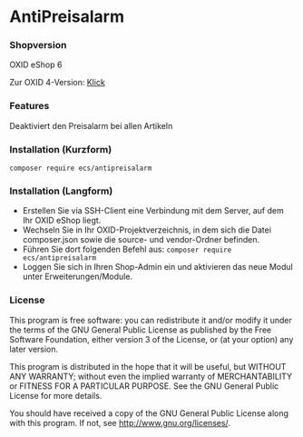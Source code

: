 AntiPreisalarm
==============

### Shopversion
OXID eShop 6

Zur OXID 4-Version: [Klick](../../tree/oxid4)


### Features
Deaktiviert den Preisalarm bei allen Artikeln


### Installation (Kurzform)
`composer require ecs/antipreisalarm`


### Installation (Langform)
- Erstellen Sie via SSH-Client eine Verbindung mit dem Server, auf dem Ihr OXID eShop liegt.
- Wechseln Sie in Ihr OXID-Projektverzeichnis, in dem sich die Datei composer.json sowie die source- und vendor-Ordner befinden.
- Führen Sie dort folgenden Befehl aus: `composer require ecs/antipreisalarm`
- Loggen Sie sich in Ihren Shop-Admin ein und aktivieren das neue Modul unter Erweiterungen/Module.


### License
This program is free software: you can redistribute it and/or modify
it under the terms of the GNU General Public License as published by
the Free Software Foundation, either version 3 of the License, or
(at your option) any later version.

This program is distributed in the hope that it will be useful,
but WITHOUT ANY WARRANTY; without even the implied warranty of
MERCHANTABILITY or FITNESS FOR A PARTICULAR PURPOSE.  See the
GNU General Public License for more details.

You should have received a copy of the GNU General Public License
along with this program.  If not, see <http://www.gnu.org/licenses/>.
